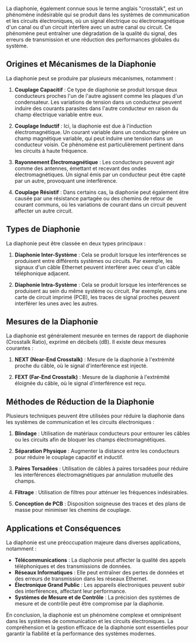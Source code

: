 La diaphonie, également connue sous le terme anglais "crosstalk", est un phénomène indésirable qui se produit dans les systèmes de communication et les circuits électroniques, où un signal électrique ou électromagnétique d'un canal ou d'un circuit interfère avec un autre canal ou circuit. Ce phénomène peut entraîner une dégradation de la qualité du signal, des erreurs de transmission et une réduction des performances globales du système.

## Origines et Mécanismes de la Diaphonie

La diaphonie peut se produire par plusieurs mécanismes, notamment :

1. **Couplage Capacitif** : Ce type de diaphonie se produit lorsque deux conducteurs proches l'un de l'autre agissent comme les plaques d'un condensateur. Les variations de tension dans un conducteur peuvent induire des courants parasites dans l'autre conducteur en raison du champ électrique variable entre eux.

2. **Couplage Inductif** : Ici, la diaphonie est due à l'induction électromagnétique. Un courant variable dans un conducteur génère un champ magnétique variable, qui peut induire une tension dans un conducteur voisin. Ce phénomène est particulièrement pertinent dans les circuits à haute fréquence.

3. **Rayonnement Électromagnétique** : Les conducteurs peuvent agir comme des antennes, émettant et recevant des ondes électromagnétiques. Un signal émis par un conducteur peut être capté par un autre, provoquant une interférence.

4. **Couplage Résistif** : Dans certains cas, la diaphonie peut également être causée par une résistance partagée ou des chemins de retour de courant communs, où les variations de courant dans un circuit peuvent affecter un autre circuit.

## Types de Diaphonie

La diaphonie peut être classée en deux types principaux :

1. **Diaphonie Inter-Système** : Cela se produit lorsque les interférences se produisent entre différents systèmes ou circuits. Par exemple, les signaux d'un câble Ethernet peuvent interférer avec ceux d'un câble téléphonique adjacent.

2. **Diaphonie Intra-Système** : Cela se produit lorsque les interférences se produisent au sein du même système ou circuit. Par exemple, dans une carte de circuit imprimé (PCB), les traces de signal proches peuvent interférer les unes avec les autres.

## Mesures de la Diaphonie

La diaphonie est généralement mesurée en termes de rapport de diaphonie (Crosstalk Ratio), exprimé en décibels (dB). Il existe deux mesures courantes :

1. **NEXT (Near-End Crosstalk)** : Mesure de la diaphonie à l'extrémité proche du câble, où le signal d'interférence est injecté.

2. **FEXT (Far-End Crosstalk)** : Mesure de la diaphonie à l'extrémité éloignée du câble, où le signal d'interférence est reçu.

## Méthodes de Réduction de la Diaphonie

Plusieurs techniques peuvent être utilisées pour réduire la diaphonie dans les systèmes de communication et les circuits électroniques :

1. **Blindage** : Utilisation de matériaux conducteurs pour entourer les câbles ou les circuits afin de bloquer les champs électromagnétiques.

2. **Séparation Physique** : Augmenter la distance entre les conducteurs pour réduire le couplage capacitif et inductif.

3. **Paires Torsadées** : Utilisation de câbles à paires torsadées pour réduire les interférences électromagnétiques par annulation mutuelle des champs.

4. **Filtrage** : Utilisation de filtres pour atténuer les fréquences indésirables.

5. **Conception de PCB** : Disposition soigneuse des traces et des plans de masse pour minimiser les chemins de couplage.

## Applications et Conséquences

La diaphonie est une préoccupation majeure dans diverses applications, notamment :

- **Télécommunications** : La diaphonie peut affecter la qualité des appels téléphoniques et des transmissions de données.
- **Réseaux Informatiques** : Elle peut entraîner des pertes de données et des erreurs de transmission dans les réseaux Ethernet.
- **Électronique Grand Public** : Les appareils électroniques peuvent subir des interférences, affectant leur performance.
- **Systèmes de Mesure et de Contrôle** : La précision des systèmes de mesure et de contrôle peut être compromise par la diaphonie.

En conclusion, la diaphonie est un phénomène complexe et omniprésent dans les systèmes de communication et les circuits électroniques. La compréhension et la gestion efficace de la diaphonie sont essentielles pour garantir la fiabilité et la performance des systèmes modernes.